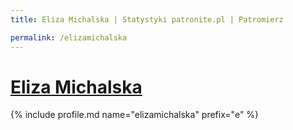 ```yaml
---
title: Eliza Michalska | Statystyki patronite.pl | Patromierz

permalink: /elizamichalska
---
```


# [Eliza Michalska](https://patronite.pl/elizamichalska)

{% include profile.md name="elizamichalska" prefix="e" %}
